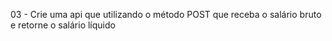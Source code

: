 03 - Crie uma api que utilizando o método POST que receba o salário bruto e retorne o salário líquido